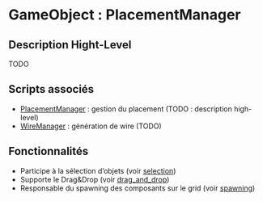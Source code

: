 # GameObject : PlacementManager

## Description Hight-Level

TODO

## Scripts associés

- [PlacementManager](../scripts/PlacementManager.md) : gestion du placement (TODO : description high-level)
- [WireManager](../scripts/WireManager.md) : génération de wire (TODO)
## Fonctionnalités

- Participe à la sélection d’objets (voir [selection](../functionalities/selection.md))  
- Supporte le Drag&Drop (voir [drag_and_drop](../functionalities/drag_and_drop.md))
- Responsable du spawning des composants sur le grid (voir [spawning](../functionalities/spawning.md))